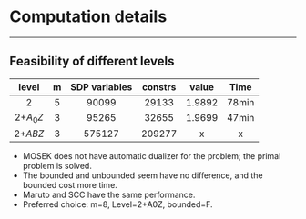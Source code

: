 # Computation details
___

## Feasibility of different levels

|  level   |  m  | SDP variables | constrs | value  | Time  |
|:--------:|:---:|:-------------:|:-------:|:------:|:-----:|
|    2     |  5  |     90099     |  29133  | 1.9892 | 78min |
| 2+$A_0Z$ |  3  |     95265     |  32655  | 1.9699 | 47min |
| 2+$ABZ$  |  3  |    575127     | 209277  |   x    |   x   |


* MOSEK does not have automatic dualizer for the problem; the primal problem is solved.
* The bounded and unbounded seem have no difference, and the bounded cost more time.
* Maruto and SCC have the same performance.
* Preferred choice: m=8, Level=2+A0Z, bounded=F.


